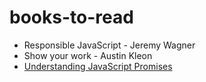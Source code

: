 # books-to-read
- Responsible JavaScript - Jeremy Wagner
- Show your work - Austin Kleon
- [Understanding JavaScript Promises](https://leanpub.com/understanding-javascript-promises)
